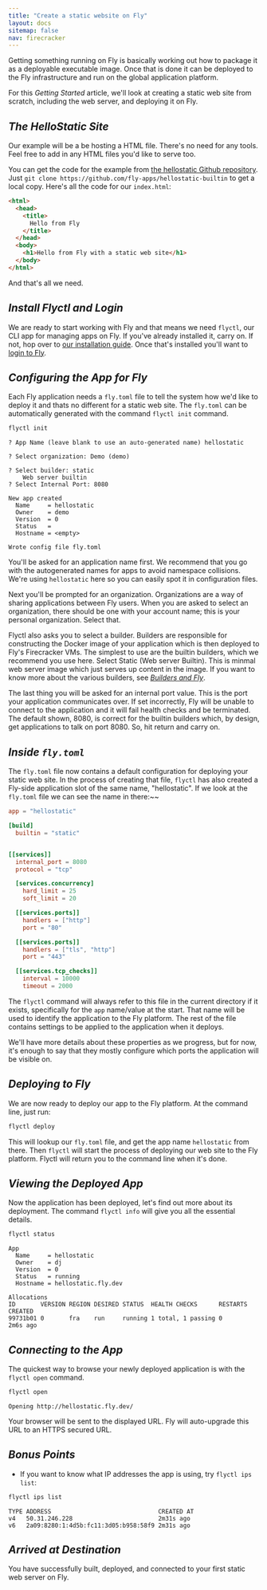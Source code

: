 ```yaml
---
title: "Create a static website on Fly"
layout: docs
sitemap: false
nav: firecracker
---
```


Getting something running on Fly is basically working out how to package it as a deployable executable image. Once that is done it can be deployed to the Fly infrastructure and run on the global application platform. 

For this _Getting Started_ article, we'll look at creating a static web site from scratch, including the web server, and deploying it on Fly.

## _The HelloStatic Site_

Our example will be a be hosting a HTML file. There's no need for any tools. Feel free to add in any HTML files you'd like to serve too.

You can get the code for the example from [the hellostatic Github repository](https://github.com/fly-apps/hellostatic-builtin). Just `git clone https://github.com/fly-apps/hellostatic-builtin` to get a local copy. Here's all the code for our `index.html`:

```html
<html>
  <head>
    <title>
      Hello from Fly
    </title>
  </head>
  <body>
    <h1>Hello from Fly with a static web site</h1>
  </body>
</html>
```

And that's all we need.

## _Install Flyctl and Login_

We are ready to start working with Fly and that means we need `flyctl`, our CLI app for managing apps on Fly. If you've already installed it, carry on. If not, hop over to [our installation guide](/docs/getting-started/installing-flyctl/). Once that's installed you'll want to [login to Fly](/docs/getting-started/login-to-fly/).


## _Configuring the App for Fly_

Each Fly application needs a `fly.toml` file to tell the system how we'd like to deploy it and thats no different for a static web site. The `fly.toml` can be automatically generated with the command `flyctl init` command.

```cmd
flyctl init
```
```output
? App Name (leave blank to use an auto-generated name) hellostatic

? Select organization: Demo (demo)

? Select builder: static
    Web server builtin
? Select Internal Port: 8080

New app created
  Name     = hellostatic
  Owner    = demo
  Version  = 0
  Status   =
  Hostname = <empty>

Wrote config file fly.toml
```

You'll be asked for an application name first. We recommend that you go with the autogenerated names for apps to avoid namespace collisions. We're using `hellostatic` here so you can easily spot it in configuration files.

Next you'll be prompted for an organization. Organizations are a way of sharing applications between Fly users. When you are asked to select an organization, there should be one with your account name; this is your personal organization. Select that.

Flyctl also asks you to select a builder. Builders are responsible for constructing the Docker image of your application which is then deployed to Fly's Firecracker VMs. The simplest to use are the builtin builders, which we recommend you use here. Select Static (Web server Builtin). This is minmal web server image which just serves up content in the image. If you want to know more about the various builders, see [_Builders and Fly_](/docs/reference/builders/).

The last thing you will be asked for an internal port value. This is the port your application communicates over. If set incorrectly, Fly will be unable to connect to the application and it will fail health checks and be terminated. The default shown, 8080, is correct for the builtin builders which, by design, get applications to talk on port 8080. So, hit return and carry on.

## _Inside `fly.toml`_

The `fly.toml` file now contains a default configuration for deploying your static web site. In the process of creating that file, `flyctl` has also created a Fly-side application slot of the same name, "hellostatic". If we look at the `fly.toml` file we can see the name in there:~~

```toml
app = "hellostatic"

[build]
  builtin = "static"


[[services]]
  internal_port = 8080
  protocol = "tcp"

  [services.concurrency]
    hard_limit = 25
    soft_limit = 20

  [[services.ports]]
    handlers = ["http"]
    port = "80"

  [[services.ports]]
    handlers = ["tls", "http"]
    port = "443"

  [[services.tcp_checks]]
    interval = 10000
    timeout = 2000
```

The `flyctl` command will always refer to this file in the current directory if it exists, specifically for the `app` name/value at the start. That name will be used to identify the application to the Fly platform. The rest of the file contains settings to be applied to the application when it deploys.

We'll have more details about these properties as we progress, but for now, it's enough to say that they mostly configure which ports the application will be visible on.

## _Deploying to Fly_

We are now ready to deploy our app to the Fly platform. At the command line, just run:

```cmd
flyctl deploy
```

This will lookup our `fly.toml` file, and get the app name `hellostatic` from there. Then `flyctl` will start the process of deploying our web site to the Fly platform. Flyctl will return you to the command line when it's done.

## _Viewing the Deployed App_

Now the application has been deployed, let's find out more about its deployment. The command `flyctl info` will give you all the essential details.

```cmd
flyctl status
```
```output
App
  Name     = hellostatic
  Owner    = dj
  Version  = 0
  Status   = running
  Hostname = hellostatic.fly.dev

Allocations
ID       VERSION REGION DESIRED STATUS  HEALTH CHECKS      RESTARTS CREATED
99731b01 0       fra    run     running 1 total, 1 passing 0        2m6s ago
```

## _Connecting to the App_

The quickest way to browse your newly deployed application is with the `flyctl open` command.

```cmd
flyctl open
```
```output
Opening http://hellostatic.fly.dev/
```

Your browser will be sent to the displayed URL. Fly will auto-upgrade this URL to an HTTPS secured URL.

## _Bonus Points_

* If you want to know what IP addresses the app is using, try `flyctl ips list`:

```cmd
flyctl ips list
```
```out
TYPE ADDRESS                              CREATED AT
v4   50.31.246.228                        2m31s ago
v6   2a09:8280:1:4d5b:fc11:3d05:b958:58f9 2m31s ago
```


## _Arrived at Destination_

You have successfully built, deployed, and connected to your first static web server on Fly.
